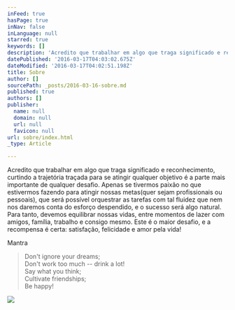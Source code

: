 ```yaml
---
inFeed: true
hasPage: true
inNav: false
inLanguage: null
starred: true
keywords: []
description: 'Acredito que trabalhar em algo que traga significado e reconhecimento, curtindo a trajetória traçada para se atingir qualquer objetivo é a parte mais importante de qualquer desafio. Apenas se tivermos paixão no que estivermos fazendo para atingir nossas metas(quer sejam profissionais ou pessoais), que será possível orquestrar as tarefas com tal fluidez que nem nos daremos conta do esforço despendido, e o sucesso será algo natural. Para tanto, devemos equilibrar nossas vidas, entre momentos de lazer com amigos, família, trabalho e consigo mesmo. Este é o maior desafio, e a recompensa é certa: satisfação, felicidade e amor pela vida!'
datePublished: '2016-03-17T04:03:02.675Z'
dateModified: '2016-03-17T04:02:51.198Z'
title: Sobre
author: []
sourcePath: _posts/2016-03-16-sobre.md
published: true
authors: []
publisher:
  name: null
  domain: null
  url: null
  favicon: null
url: sobre/index.html
_type: Article

---
```

Acredito que trabalhar em algo que traga significado e reconhecimento, curtindo a trajetória traçada para se atingir qualquer objetivo é a parte mais importante de qualquer desafio. Apenas se tivermos paixão no que estivermos fazendo para atingir nossas metas(quer sejam profissionais ou pessoais), que será possível orquestrar as tarefas com tal fluidez que nem nos daremos conta do esforço despendido, e o sucesso será algo natural. Para tanto, devemos equilibrar nossas vidas, entre momentos de lazer com amigos, família, trabalho e consigo mesmo. Este é o maior desafio, e a recompensa é certa: satisfação, felicidade e amor pela vida!

Mantra

> Don't ignore your dreams;  
> Don't work too much -- drink a lot!  
> Say what you think;  
> Cultivate friendships;  
> Be happy!

![](https://the-grid-user-content.s3-us-west-2.amazonaws.com/bccbdb0b-af6a-4b82-92ee-316c72d76581.jpg)